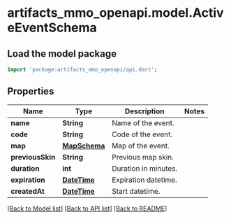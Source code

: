 # artifacts_mmo_openapi.model.ActiveEventSchema

## Load the model package
```dart
import 'package:artifacts_mmo_openapi/api.dart';
```

## Properties
Name | Type | Description | Notes
------------ | ------------- | ------------- | -------------
**name** | **String** | Name of the event. | 
**code** | **String** | Code of the event. | 
**map** | [**MapSchema**](MapSchema.md) | Map of the event. | 
**previousSkin** | **String** | Previous map skin. | 
**duration** | **int** | Duration in minutes. | 
**expiration** | [**DateTime**](DateTime.md) | Expiration datetime. | 
**createdAt** | [**DateTime**](DateTime.md) | Start datetime. | 

[[Back to Model list]](../README.md#documentation-for-models) [[Back to API list]](../README.md#documentation-for-api-endpoints) [[Back to README]](../README.md)


